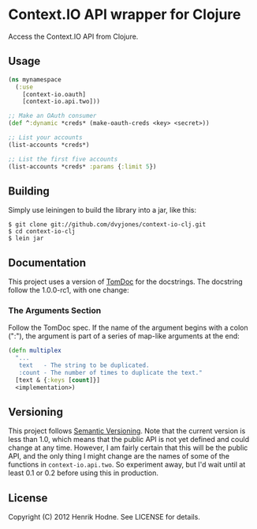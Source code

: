 # Context.IO API wrapper for Clojure

Access the Context.IO API from Clojure.

## Usage

``` clojure
(ns mynamespace
  (:use
    [context-io.oauth]
    [context-io.api.two]))

;; Make an OAuth consumer
(def ^:dynamic *creds* (make-oauth-creds <key> <secret>))

;; List your accounts
(list-accounts *creds*)

;; List the first five accounts
(list-accounts *creds* :params {:limit 5})
```

## Building

Simply use leiningen to build the library into a jar, like this:

    $ git clone git://github.com/dvyjones/context-io-clj.git
    $ cd context-io-clj
    $ lein jar

## Documentation

This project uses a version of [TomDoc][tomdoc] for the docstrings. The
docstring follow the 1.0.0-rc1, with one change:

### The Arguments Section

Follow the TomDoc spec. If the name of the argument begins with a colon (":"),
the argument is part of a series of map-like arguments at the end:

``` clojure
(defn multiplex
  "...
   text   - The string to be duplicated.
   :count - The number of times to duplicate the text."
  [text & {:keys [count]}]
  <implementation>)
```

[tomdoc]: http://tomdoc.org

## Versioning

This project follows [Semantic Versioning][semver]. Note that the current
version is less than 1.0, which means that the public API is not yet defined
and could change at any time. However, I am fairly certain that this will be
the public API, and the only thing I might change are the names of some of the
functions in `context-io.api.two`. So experiment away, but I'd wait until at
least 0.1 or 0.2 before using this in production.

[semver]: http://semver.org

## License

Copyright (C) 2012 Henrik Hodne. See LICENSE for details.
